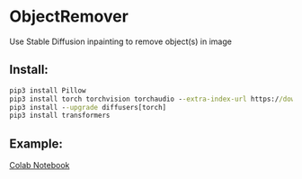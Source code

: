 # ObjectRemover
Use Stable Diffusion inpainting to remove object(s) in image

## Install:
```cmd
pip3 install Pillow
pip3 install torch torchvision torchaudio --extra-index-url https://download.pytorch.org/whl/cu116
pip3 install --upgrade diffusers[torch]
pip3 install transformers
```
## Example:
[Colab Notebook](https://colab.research.google.com/drive/146jqFnvDA-W_SU6HfZX4085jSsJcEWvx?usp=sharing)

